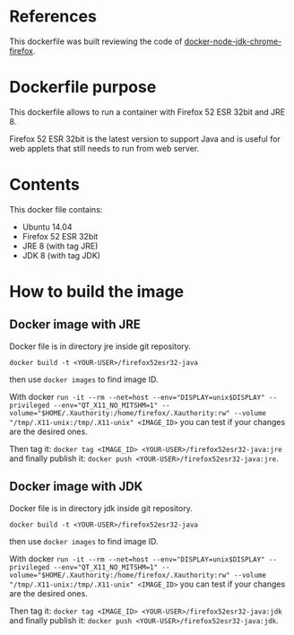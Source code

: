 # References

This dockerfile was built reviewing the code of [docker-node-jdk-chrome-firefox](https://bitbucket.org/atlassian/docker-node-jdk-chrome-firefox/).

# Dockerfile purpose

This dockerfile allows to run a container with Firefox 52 ESR 32bit and JRE 8.

Firefox 52 ESR 32bit is the latest version to support Java and is useful for web applets that still needs to run from web server.

# Contents

This docker file contains:
- Ubuntu 14.04
- Firefox 52 ESR 32bit
- JRE 8 (with tag JRE)
- JDK 8 (with tag JDK)

# How to build the image

## Docker image with JRE

Docker file is in directory jre inside git repository.

`docker build -t <YOUR-USER>/firefox52esr32-java`

then use `docker images` to find image ID.

With docker `run -it --rm --net=host --env="DISPLAY=unix$DISPLAY" --privileged --env="QT_X11_NO_MITSHM=1" --volume="$HOME/.Xauthority:/home/firefox/.Xauthority:rw" --volume "/tmp/.X11-unix:/tmp/.X11-unix" <IMAGE_ID>` you can test if your changes are the desired ones.

Then tag it: `docker tag <IMAGE_ID> <YOUR-USER>/firefox52esr32-java:jre` and finally publish it: `docker push <YOUR-USER>/firefox52esr32-java:jre`.


## Docker image with JDK

Docker file is in directory jdk inside git repository.

`docker build -t <YOUR-USER>/firefox52esr32-java`

then use `docker images` to find image ID.

With docker `run -it --rm --net=host --env="DISPLAY=unix$DISPLAY" --privileged --env="QT_X11_NO_MITSHM=1" --volume="$HOME/.Xauthority:/home/firefox/.Xauthority:rw" --volume "/tmp/.X11-unix:/tmp/.X11-unix" <IMAGE_ID>` you can test if your changes are the desired ones.

Then tag it: `docker tag <IMAGE_ID> <YOUR-USER>/firefox52esr32-java:jdk` and finally publish it: `docker push <YOUR-USER>/firefox52esr32-java:jdk`.
